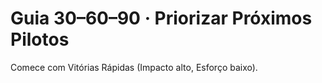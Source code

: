 # Guia 30–60–90 · Priorizar Próximos Pilotos

Comece com Vitórias Rápidas (Impacto alto, Esforço baixo).